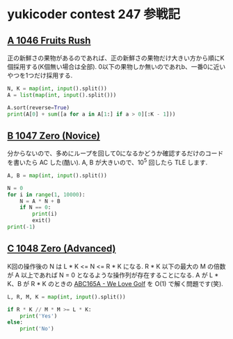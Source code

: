 # yukicoder contest 247 参戦記

## [A 1046 Fruits Rush](https://yukicoder.me/problems/no/1046)

正の新鮮さの果物があるのであれば、正の新鮮さの果物だけ大きい方から順にK個採用する(K個無い場合は全部). 0以下の果物しか無いのであれb、一番0に近いやつを1つだけ採用する.

```python
N, K = map(int, input().split())
A = list(map(int, input().split()))

A.sort(reverse=True)
print(A[0] + sum([a for a in A[1:] if a > 0][:K - 1]))
```

## [B 1047 Zero (Novice) ](https://yukicoder.me/problems/no/1047)

分からないので、多めにループを回して0になるかどうか確認するだけのコードを書いたら AC した(酷い). A, B が大きいので、10<sup>5</sup> 回したら TLE します.

```python
A, B = map(int, input().split())

N = 0
for i in range(1, 10000):
    N = A * N + B
    if N == 0:
        print(i)
        exit()
print(-1)
```

## [C 1048 Zero (Advanced) ](https://yukicoder.me/problems/no/1048)

K回の操作後の N は L * K <= N <= R * K になる. R * K 以下の最大の M の倍数が A 以上であれば N = 0 となるような操作列が存在することになる. A が L * K、B が R * K のときの [ABC165A - We Love Golf](https://atcoder.jp/contests/abc165/tasks/abc165_a) を O(1) で解く問題です(笑).


```python
L, R, M, K = map(int, input().split())

if R * K // M * M >= L * K:
    print('Yes')
else:
    print('No')
```
